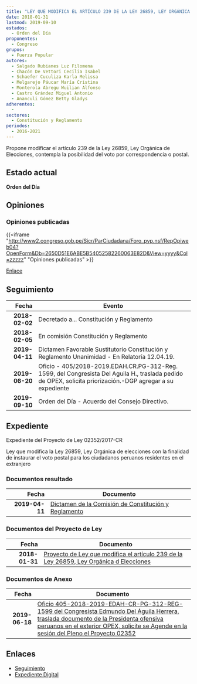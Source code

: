 ```yaml
---
title: "LEY QUE MODIFICA EL ARTÍCULO 239 DE LA LEY 26859, LEY ORGÁNICA DE ELECIONES"
date: 2018-01-31
lastmod: 2019-09-10
estados: 
  - Orden del Día
proponentes: 
  - Congreso
grupos: 
  - Fuerza Popular
autores: 
  - Salgado Rubianes Luz Filomena
  - Chacón De Vettori Cecilia Isabel
  - Schaefer Cuculiza Karla Melissa
  - Melgarejo Páucar María Cristina
  - Monterola Abregu Wuilian Alfonso
  - Castro Grández Miguel Antonio
  - Ananculi Gómez Betty Gladys
adherentes: 
  - 
sectores: 
  - Constitución y Reglamento
periodos: 
  - 2016-2021
---
```


Propone modificar el artículo 239 de la Ley 26859, Ley Orgánica de Elecciones, contempla la posibilidad del voto por correspondencia o postal.


## Estado actual

**Orden del Día**

## Opiniones

### Opiniones publicadas

{{<iframe "http://www2.congreso.gob.pe/Sicr/ParCiudadana/Foro_pvp.nsf/RepOpiweb04?OpenForm&Db=2650D51E6ABE5B54052582260063E82D&View=yyyy&Col=zzzzz" "Opiniones publicadas" >}}

[Enlace](http://www2.congreso.gob.pe/Sicr/ParCiudadana/Foro_pvp.nsf/RepOpiweb04?OpenForm&Db=2650D51E6ABE5B54052582260063E82D&View=yyyy&Col=zzzzz)

## Seguimiento

| Fecha | Evento |
|------:|--------|
| **2018-02-02** | Decretado a... Constitución y Reglamento|
| **2018-02-05** | En comisión Constitución y Reglamento|
| **2019-04-11** | Dictamen Favorable Sustitutorio Constitución y Reglamento Unanimidad - En Relatoría 12.04.19.|
| **2019-06-20** | Oficio - 405/2018-2019.EDAH.CR.PG-312-Reg. 1599, del Congresista Del Aguila H., traslada pedido de OPEX, solicita priorización.-DGP agregar a su expediente|
| **2019-09-10** | Orden del Día - Acuerdo del Consejo Directivo.|


## Expediente

Expediente del Proyecto de Ley 02352/2017-CR

Ley que modifica la Ley 26859, Ley Orgánica de elecciones con la finalidad de instaurar el voto postal para los ciudadanos peruanos residentes en el extranjero


### Documentos resultado

| Fecha | Documento |
|------:|--------|
| **2019-04-11** | [Dictamen de la Comisión de Constitución y Reglamento](http://www.leyes.congreso.gob.pe/Documentos/2016_2021/Dictamenes/Proyectos_de_Ley/02352DC04MAY20190411.pdf) |

### Documentos del Proyecto de Ley

| Fecha | Documento |
|------:|--------|
| **2018-01-31** | [Proyecto de Ley que modifica el artículo 239 de la Ley 26859, Ley Orgánica d Elecciones](http://www.leyes.congreso.gob.pe/Documentos/2016_2021/Proyectos_de_Ley_y_de_Resoluciones_Legislativas/PL0235220180131.pdf) |

### Documentos de Anexo

| Fecha | Documento |
|------:|--------|
| **2019-06-18** | [Oficio 405-2018-2019-EDAH-CR-PG-312-REG-1599 del Congresista Edmundo Del Águila Herrera, traslada documento de la Presidenta ofensiva peruanos en el exterior OPEX, solicite se Agende en la sesión del Pleno el Proyecto 02352](http://www.leyes.congreso.gob.pe/Documentos/2016_2021/Oficios/Congresistas/OFICIO-405-2018-2019-EDAH-CR-PG-312-REG-1599.pdf) |

## Enlaces 

- [Seguimiento](http://www2.congreso.gob.pe/Sicr/TraDocEstProc/CLProLey2016.nsf/f7fff46988ca05b1052578e100829cc7/5c8f47ca55472ad505258226007c4f17?OpenDocument)
- [Expediente Digital](http://www2.congreso.gob.pe/Sicr/TraDocEstProc/CLProLey2016.nsf/f7fff46988ca05b1052578e100829cc7/5c8f47ca55472ad505258226007c4f17?OpenDocument&Click=05257FB7005EB655.eb71d0cf91d8294e05256cdf006b5706/$Body/0.1C6C)

